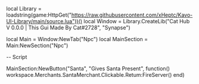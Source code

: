 local Library = loadstring(game:HttpGet("https://raw.githubusercontent.com/xHeptc/Kavo-UI-Library/main/source.lua"))()
local Window = Library.CreateLib("Cat Hub V 0.0.0 | This Gui Made By Cat#2728", "Synapse")

local Main = Window:NewTab("Npc")
local MainSection = Main:NewSection("Npc")


-- Script

MainSection:NewButton("Santa", "Gives Santa Present", function()
    workspace.Merchants.SantaMerchant.Clickable.Retum:FireServer()
end)
